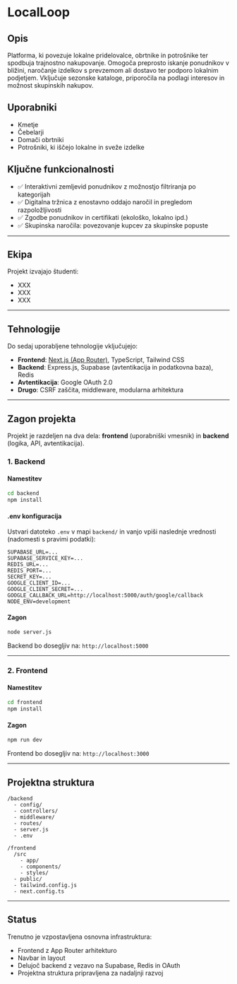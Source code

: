 # LocalLoop

## Opis
Platforma, ki povezuje lokalne pridelovalce, obrtnike in potrošnike ter spodbuja trajnostno nakupovanje. Omogoča preprosto iskanje ponudnikov v bližini, naročanje izdelkov s prevzemom ali dostavo ter podporo lokalnim podjetjem. Vključuje sezonske kataloge, priporočila na podlagi interesov in možnost skupinskih nakupov.

## Uporabniki
- Kmetje  
- Čebelarji  
- Domači obrtniki  
- Potrošniki, ki iščejo lokalne in sveže izdelke

## Ključne funkcionalnosti
- ✅ Interaktivni zemljevid ponudnikov z možnostjo filtriranja po kategorijah  
- ✅ Digitalna tržnica z enostavno oddajo naročil in pregledom razpoložljivosti  
- ✅ Zgodbe ponudnikov in certifikati (ekološko, lokalno ipd.)  
- ✅ Skupinska naročila: povezovanje kupcev za skupinske popuste  

---

## Ekipa

Projekt izvajajo študenti:
- XXX  
- XXX  
- XXX  

---

## Tehnologije

Do sedaj uporabljene tehnologije vključujejo:
- **Frontend**: [Next.js (App Router)](https://nextjs.org/), TypeScript, Tailwind CSS  
- **Backend**: Express.js, Supabase (avtentikacija in podatkovna baza), Redis  
- **Avtentikacija**: Google OAuth 2.0  
- **Drugo**: CSRF zaščita, middleware, modularna arhitektura  

---

## Zagon projekta

Projekt je razdeljen na dva dela: **frontend** (uporabniški vmesnik) in **backend** (logika, API, avtentikacija).

### 1. Backend

#### Namestitev
```bash
cd backend
npm install
```

#### .env konfiguracija
Ustvari datoteko `.env` v mapi `backend/` in vanjo vpiši naslednje vrednosti (nadomesti s pravimi podatki):

```env
SUPABASE_URL=...
SUPABASE_SERVICE_KEY=...
REDIS_URL=...
REDIS_PORT=...
SECRET_KEY=...
GOOGLE_CLIENT_ID=...
GOOGLE_CLIENT_SECRET=...
GOOGLE_CALLBACK_URL=http://localhost:5000/auth/google/callback
NODE_ENV=development
```

#### Zagon
```bash
node server.js
```

Backend bo dosegljiv na: `http://localhost:5000`

---

### 2. Frontend

#### Namestitev
```bash
cd frontend
npm install
```

#### Zagon
```bash
npm run dev
```

Frontend bo dosegljiv na: `http://localhost:3000`

---

## Projektna struktura

```
/backend
  - config/
  - controllers/
  - middleware/
  - routes/
  - server.js
  - .env

/frontend
  /src
    - app/
    - components/
    - styles/
  - public/
  - tailwind.config.js
  - next.config.ts
```

---

## Status

Trenutno je vzpostavljena osnovna infrastruktura:
- Frontend z App Router arhitekturo
- Navbar in layout
- Delujoč backend z vezavo na Supabase, Redis in OAuth
- Projektna struktura pripravljena za nadaljnji razvoj
